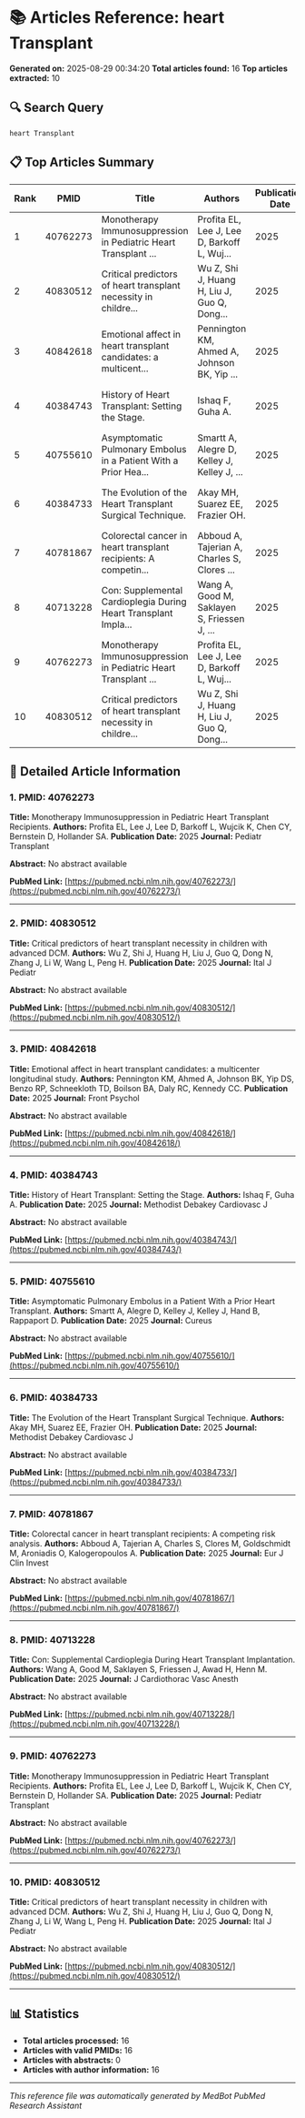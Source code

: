 # 📚 Articles Reference: heart Transplant
**Generated on:** 2025-08-29 00:34:20
**Total articles found:** 16
**Top articles extracted:** 10

## 🔍 Search Query
`heart Transplant`

## 📋 Top Articles Summary
| Rank | PMID | Title | Authors | Publication Date | Journal |
|------|------|-------|---------|------------------|---------|
| 1 | 40762273 | Monotherapy Immunosuppression in Pediatric Heart Transplant ... | Profita EL, Lee J, Lee D, Barkoff L, Wuj... | 2025 | Pediatr Transplant |
| 2 | 40830512 | Critical predictors of heart transplant necessity in childre... | Wu Z, Shi J, Huang H, Liu J, Guo Q, Dong... | 2025 | Ital J Pediatr |
| 3 | 40842618 | Emotional affect in heart transplant candidates: a multicent... | Pennington KM, Ahmed A, Johnson BK, Yip ... | 2025 | Front Psychol |
| 4 | 40384743 | History of Heart Transplant: Setting the Stage. | Ishaq F, Guha A. | 2025 | Methodist Debakey Cardiovasc J |
| 5 | 40755610 | Asymptomatic Pulmonary Embolus in a Patient With a Prior Hea... | Smartt A, Alegre D, Kelley J, Kelley J, ... | 2025 | Cureus |
| 6 | 40384733 | The Evolution of the Heart Transplant Surgical Technique. | Akay MH, Suarez EE, Frazier OH. | 2025 | Methodist Debakey Cardiovasc J |
| 7 | 40781867 | Colorectal cancer in heart transplant recipients: A competin... | Abboud A, Tajerian A, Charles S, Clores ... | 2025 | Eur J Clin Invest |
| 8 | 40713228 | Con: Supplemental Cardioplegia During Heart Transplant Impla... | Wang A, Good M, Saklayen S, Friessen J, ... | 2025 | J Cardiothorac Vasc Anesth |
| 9 | 40762273 | Monotherapy Immunosuppression in Pediatric Heart Transplant ... | Profita EL, Lee J, Lee D, Barkoff L, Wuj... | 2025 | Pediatr Transplant |
| 10 | 40830512 | Critical predictors of heart transplant necessity in childre... | Wu Z, Shi J, Huang H, Liu J, Guo Q, Dong... | 2025 | Ital J Pediatr |

## 📄 Detailed Article Information
### 1. PMID: 40762273
**Title:** Monotherapy Immunosuppression in Pediatric Heart Transplant Recipients.
**Authors:** Profita EL, Lee J, Lee D, Barkoff L, Wujcik K, Chen CY, Bernstein D, Hollander SA.
**Publication Date:** 2025
**Journal:** Pediatr Transplant

**Abstract:**
No abstract available

**PubMed Link:** [https://pubmed.ncbi.nlm.nih.gov/40762273/](https://pubmed.ncbi.nlm.nih.gov/40762273/)

---

### 2. PMID: 40830512
**Title:** Critical predictors of heart transplant necessity in children with advanced DCM.
**Authors:** Wu Z, Shi J, Huang H, Liu J, Guo Q, Dong N, Zhang J, Li W, Wang L, Peng H.
**Publication Date:** 2025
**Journal:** Ital J Pediatr

**Abstract:**
No abstract available

**PubMed Link:** [https://pubmed.ncbi.nlm.nih.gov/40830512/](https://pubmed.ncbi.nlm.nih.gov/40830512/)

---

### 3. PMID: 40842618
**Title:** Emotional affect in heart transplant candidates: a multicenter longitudinal study.
**Authors:** Pennington KM, Ahmed A, Johnson BK, Yip DS, Benzo RP, Schneekloth TD, Boilson BA, Daly RC, Kennedy CC.
**Publication Date:** 2025
**Journal:** Front Psychol

**Abstract:**
No abstract available

**PubMed Link:** [https://pubmed.ncbi.nlm.nih.gov/40842618/](https://pubmed.ncbi.nlm.nih.gov/40842618/)

---

### 4. PMID: 40384743
**Title:** History of Heart Transplant: Setting the Stage.
**Authors:** Ishaq F, Guha A.
**Publication Date:** 2025
**Journal:** Methodist Debakey Cardiovasc J

**Abstract:**
No abstract available

**PubMed Link:** [https://pubmed.ncbi.nlm.nih.gov/40384743/](https://pubmed.ncbi.nlm.nih.gov/40384743/)

---

### 5. PMID: 40755610
**Title:** Asymptomatic Pulmonary Embolus in a Patient With a Prior Heart Transplant.
**Authors:** Smartt A, Alegre D, Kelley J, Kelley J, Hand B, Rappaport D.
**Publication Date:** 2025
**Journal:** Cureus

**Abstract:**
No abstract available

**PubMed Link:** [https://pubmed.ncbi.nlm.nih.gov/40755610/](https://pubmed.ncbi.nlm.nih.gov/40755610/)

---

### 6. PMID: 40384733
**Title:** The Evolution of the Heart Transplant Surgical Technique.
**Authors:** Akay MH, Suarez EE, Frazier OH.
**Publication Date:** 2025
**Journal:** Methodist Debakey Cardiovasc J

**Abstract:**
No abstract available

**PubMed Link:** [https://pubmed.ncbi.nlm.nih.gov/40384733/](https://pubmed.ncbi.nlm.nih.gov/40384733/)

---

### 7. PMID: 40781867
**Title:** Colorectal cancer in heart transplant recipients: A competing risk analysis.
**Authors:** Abboud A, Tajerian A, Charles S, Clores M, Goldschmidt M, Aroniadis O, Kalogeropoulos A.
**Publication Date:** 2025
**Journal:** Eur J Clin Invest

**Abstract:**
No abstract available

**PubMed Link:** [https://pubmed.ncbi.nlm.nih.gov/40781867/](https://pubmed.ncbi.nlm.nih.gov/40781867/)

---

### 8. PMID: 40713228
**Title:** Con: Supplemental Cardioplegia During Heart Transplant Implantation.
**Authors:** Wang A, Good M, Saklayen S, Friessen J, Awad H, Henn M.
**Publication Date:** 2025
**Journal:** J Cardiothorac Vasc Anesth

**Abstract:**
No abstract available

**PubMed Link:** [https://pubmed.ncbi.nlm.nih.gov/40713228/](https://pubmed.ncbi.nlm.nih.gov/40713228/)

---

### 9. PMID: 40762273
**Title:** Monotherapy Immunosuppression in Pediatric Heart Transplant Recipients.
**Authors:** Profita EL, Lee J, Lee D, Barkoff L, Wujcik K, Chen CY, Bernstein D, Hollander SA.
**Publication Date:** 2025
**Journal:** Pediatr Transplant

**Abstract:**
No abstract available

**PubMed Link:** [https://pubmed.ncbi.nlm.nih.gov/40762273/](https://pubmed.ncbi.nlm.nih.gov/40762273/)

---

### 10. PMID: 40830512
**Title:** Critical predictors of heart transplant necessity in children with advanced DCM.
**Authors:** Wu Z, Shi J, Huang H, Liu J, Guo Q, Dong N, Zhang J, Li W, Wang L, Peng H.
**Publication Date:** 2025
**Journal:** Ital J Pediatr

**Abstract:**
No abstract available

**PubMed Link:** [https://pubmed.ncbi.nlm.nih.gov/40830512/](https://pubmed.ncbi.nlm.nih.gov/40830512/)

---

## 📊 Statistics
- **Total articles processed:** 16
- **Articles with valid PMIDs:** 16
- **Articles with abstracts:** 0
- **Articles with author information:** 16

---
*This reference file was automatically generated by MedBot PubMed Research Assistant*